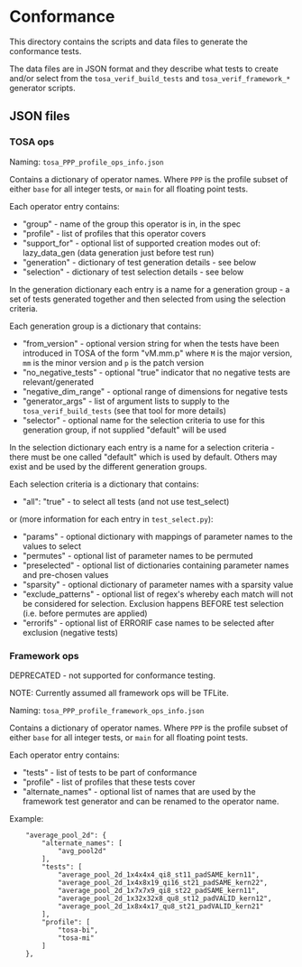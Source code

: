 # Conformance

This directory contains the scripts and data files to generate the conformance tests.

The data files are in JSON format and they describe what tests to create and/or select from the `tosa_verif_build_tests` and `tosa_verif_framework_*` generator scripts.

## JSON files

### TOSA ops

Naming: `tosa_PPP_profile_ops_info.json`

Contains a dictionary of operator names.
Where `PPP` is the profile subset of either `base` for all integer tests, or `main` for all floating point tests.

Each operator entry contains:

* "group" - name of the group this operator is in, in the spec
* "profile" - list of profiles that this operator covers
* "support_for" - optional list of supported creation modes out of: lazy_data_gen (data generation just before test run)
* "generation" - dictionary of test generation details - see below
* "selection" - dictionary of test selection details - see below

In the generation dictionary each entry is a name for a generation group -
a set of tests generated together and then selected from using the selection
criteria.

Each generation group is a dictionary that contains:

* "from_version" - optional version string for when the tests have been introduced in TOSA
of the form "vM.mm.p" where `M` is the major version, `mm` is the minor version
and `p` is the patch version
* "no_negative_tests" - optional "true" indicator that no negative tests are relevant/generated
* "negative_dim_range" - optional range of dimensions for negative tests
* "generator_args" - list of argument lists to supply to the `tosa_verif_build_tests` (see that tool for more details)
* "selector" - optional name for the selection criteria to use for this generation group, if not supplied "default" will be used

In the selection dictionary each entry is a name for a selection criteria - there must be one called "default" which is used by default. Others may exist and be used by the different generation groups.

Each selection criteria is a dictionary that contains:

* "all": "true" - to select all tests (and not use test_select)

or (more information for each entry in `test_select.py`):

* "params" - optional dictionary with mappings of parameter names to the values to select
* "permutes" - optional list of parameter names to be permuted
* "preselected" - optional list of dictionaries containing parameter names and pre-chosen values
* "sparsity" - optional dictionary of parameter names with a sparsity value
* "exclude_patterns" - optional list of regex's whereby each match will not be considered for selection. Exclusion happens BEFORE test selection (i.e.
before permutes are applied)
* "errorifs" - optional list of ERRORIF case names to be selected after exclusion (negative tests)

### Framework ops

DEPRECATED - not supported for conformance testing.

NOTE: Currently assumed all framework ops will be TFLite.

Naming: `tosa_PPP_profile_framework_ops_info.json`

Contains a dictionary of operator names.
Where `PPP` is the profile subset of either `base` for all integer tests, or `main` for all floating point tests.

Each operator entry contains:

* "tests" - list of tests to be part of conformance
* "profile" - list of profiles that these tests cover
* "alternate_names" - optional list of names that are used by the framework test generator and can be renamed to the operator name.

Example:
```
    "average_pool_2d": {
        "alternate_names": [
            "avg_pool2d"
        ],
        "tests": [
            "average_pool_2d_1x4x4x4_qi8_st11_padSAME_kern11",
            "average_pool_2d_1x4x8x19_qi16_st21_padSAME_kern22",
            "average_pool_2d_1x7x7x9_qi8_st22_padSAME_kern11",
            "average_pool_2d_1x32x32x8_qu8_st12_padVALID_kern12",
            "average_pool_2d_1x8x4x17_qu8_st21_padVALID_kern21"
        ],
        "profile": [
            "tosa-bi",
            "tosa-mi"
        ]
    },
```